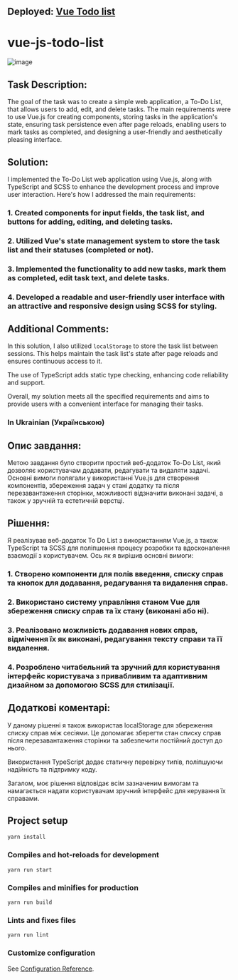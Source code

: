 ## Deployed: [Vue Todo list](https://vue-js-todo-list.vercel.app/)

# vue-js-todo-list

![image](https://user-images.githubusercontent.com/65986569/210266132-be44f366-a723-4dc2-bc18-10bb943f4c1f.png)

## Task Description:
The goal of the task was to create a simple web application, a To-Do List, that allows users to add, edit, and delete tasks. The main requirements were to use Vue.js for creating components, storing tasks in the application's state, ensuring task persistence even after page reloads, enabling users to mark tasks as completed, and designing a user-friendly and aesthetically pleasing interface.

## Solution:
I implemented the To-Do List web application using Vue.js, along with TypeScript and SCSS to enhance the development process and improve user interaction. Here's how I addressed the main requirements:

### 1. Created components for input fields, the task list, and buttons for adding, editing, and deleting tasks.
### 2. Utilized Vue's state management system to store the task list and their statuses (completed or not).
### 3. Implemented the functionality to add new tasks, mark them as completed, edit task text, and delete tasks.
### 4. Developed a readable and user-friendly user interface with an attractive and responsive design using SCSS for styling.

## Additional Comments:
In this solution, I also utilized `localStorage` to store the task list between sessions. This helps maintain the task list's state after page reloads and ensures continuous access to it.

The use of TypeScript adds static type checking, enhancing code reliability and support.

Overall, my solution meets all the specified requirements and aims to provide users with a convenient interface for managing their tasks.

### In Ukrainian (Українською)
## Опис завдання:
Метою завдання було створити простий веб-додаток To-Do List, який дозволяє користувачам додавати, редагувати та видаляти задачі. Основні вимоги полягали у використанні Vue.js для створення компонентів, збереження задач у стані додатку та після перезавантаження сторінки, можливості відзначити виконані задачі, а також у зручній та естетичній верстці.

## Рішення:
Я реалізував веб-додаток To Do List з використанням Vue.js, а також TypeScript та SCSS для поліпшення процесу розробки та вдосконалення взаємодії з користувачем. Ось як я вирішив основні вимоги:

### 1. Створено компоненти для полів введення, списку справ та кнопок для додавання, редагування та видалення справ.
### 2. Використано систему управління станом Vue для збереження списку справ та їх стану (виконані або ні).
### 3. Реалізовано можливість додавання нових справ, відмічення їх як виконані, редагування тексту справи та її видалення.
### 4. Розроблено читабельний та зручний для користування інтерфейс користувача з привабливим та адаптивним дизайном за допомогою SCSS для стилізації.

## Додаткові коментарі:
У даному рішенні я також використав localStorage для збереження списку справ між сесіями. Це допомагає зберегти стан списку справ після перезавантаження сторінки та забезпечити постійний доступ до нього.

Використання TypeScript додає статичну перевірку типів, поліпшуючи надійність та підтримку коду. 

Загалом, моє рішення відповідає всім зазначеним вимогам та намагається надати користувачам зручний інтерфейс для керування їх справами.

## Project setup

```
yarn install
```

### Compiles and hot-reloads for development

```
yarn run start
```

### Compiles and minifies for production

```
yarn run build
```

### Lints and fixes files

```
yarn run lint
```

### Customize configuration

See [Configuration Reference](https://cli.vuejs.org/config/).
